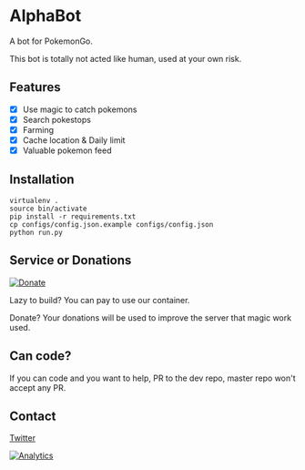 # AlphaBot

A bot for PokemonGo.

This bot is totally not acted like human, used at your own risk.

## Features
- [x] Use magic to catch pokemons
- [x] Search pokestops
- [x] Farming
- [x] Cache location & Daily limit
- [x] Valuable pokemon feed

## Installation
```
virtualenv .
source bin/activate
pip install -r requirements.txt
cp configs/config.json.example configs/config.json
python run.py
```

## Service or Donations 
[![Donate](https://payment.allpay.com.tw/Content/images/pay_01B.jpg)](https://qr.allpay.com.tw/uJt9T)

Lazy to build? You can pay to use our container.

Donate? Your donations will be used to improve the server that magic work used.

## Can code?
If you can code and you want to help, PR to the dev repo, master repo won't accept any PR.

## Contact
[Twitter](https://twitter.com/PokemonAlphaBot)

[![Analytics](https://ga-beacon.appspot.com/UA-82764111-1/welcaom-page-master)](https://github.com/igrigorik/ga-beacon)

